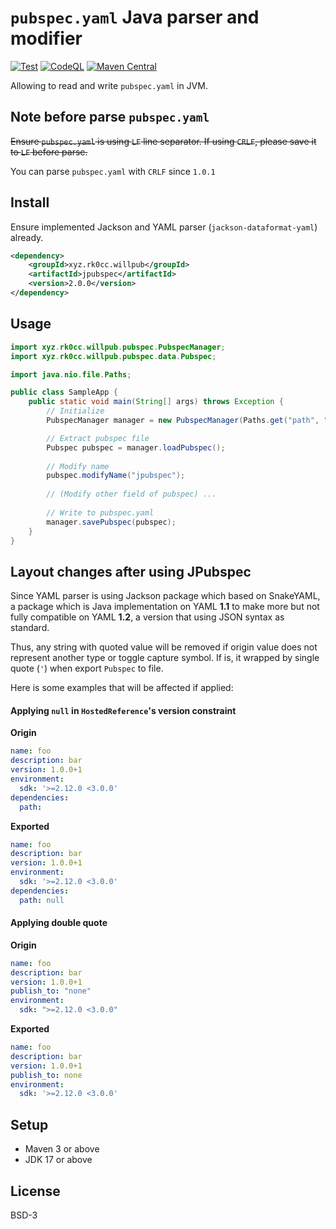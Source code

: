 # `pubspec.yaml` Java parser and modifier

[![Test](https://github.com/Project-Will-Pub/jpubspec/actions/workflows/test.yml/badge.svg?branch=main)](https://github.com/Project-Will-Pub/jpubspec/actions/workflows/test.yml)
[![CodeQL](https://github.com/Project-Will-Pub/jpubspec/actions/workflows/codeql.yml/badge.svg?branch=main)](https://github.com/Project-Will-Pub/jpubspec/actions/workflows/codeql.yml)
[![Maven Central](https://img.shields.io/maven-central/v/xyz.rk0cc.willpub/jpubspec.svg?label=Maven%20Central)](https://search.maven.org/search?q=g:%22xyz.rk0cc.willpub%22%20AND%20a:%22jpubspec%22)

Allowing to read and write `pubspec.yaml` in JVM.

## Note before parse `pubspec.yaml`

~~Ensure `pubspec.yaml` is using `LF` line separator. If using `CRLF`, please save it to `LF` before parse.~~

You can parse `pubspec.yaml` with `CRLF` since `1.0.1`

## Install

Ensure implemented Jackson and YAML parser (`jackson-dataformat-yaml`) already.

```xml
<dependency>
    <groupId>xyz.rk0cc.willpub</groupId>
    <artifactId>jpubspec</artifactId>
    <version>2.0.0</version>
</dependency>
```

## Usage

```java
import xyz.rk0cc.willpub.pubspec.PubspecManager;
import xyz.rk0cc.willpub.pubspec.data.Pubspec;

import java.nio.file.Paths;

public class SampleApp {
    public static void main(String[] args) throws Exception {
        // Initialize
        PubspecManager manager = new PubspecManager(Paths.get("path", "to", "the", "project", "directory"));

        // Extract pubspec file
        Pubspec pubspec = manager.loadPubspec();
        
        // Modify name
        pubspec.modifyName("jpubspec");
        
        // (Modify other field of pubspec) ...
        
        // Write to pubspec.yaml
        manager.savePubspec(pubspec);
    }
}
```

## Layout changes after using JPubspec

Since YAML parser is using Jackson package which based on SnakeYAML, a package which is Java implementation
on YAML **1.1** to make more but not fully compatible on YAML **1.2**, a version that using JSON syntax as standard.

Thus, any string with quoted value will be removed if origin value does not represent another type or toggle capture
symbol. If is, it wrapped by single quote (`'`) when export `Pubspec` to file.

Here is some examples that will be affected if applied:

#### Applying `null` in `HostedReference`'s version constraint

**Origin**

```yaml
name: foo
description: bar
version: 1.0.0+1
environment:
  sdk: '>=2.12.0 <3.0.0'
dependencies:
  path: 
```

**Exported**

```yaml
name: foo
description: bar
version: 1.0.0+1
environment:
  sdk: '>=2.12.0 <3.0.0'
dependencies:
  path: null
```

#### Applying double quote

**Origin**

```yaml
name: foo
description: bar
version: 1.0.0+1
publish_to: "none"
environment:
  sdk: ">=2.12.0 <3.0.0"
```

**Exported**

```yaml
name: foo
description: bar
version: 1.0.0+1
publish_to: none
environment:
  sdk: '>=2.12.0 <3.0.0'
```

## Setup

* Maven 3 or above
* JDK 17 or above

## License

BSD-3
